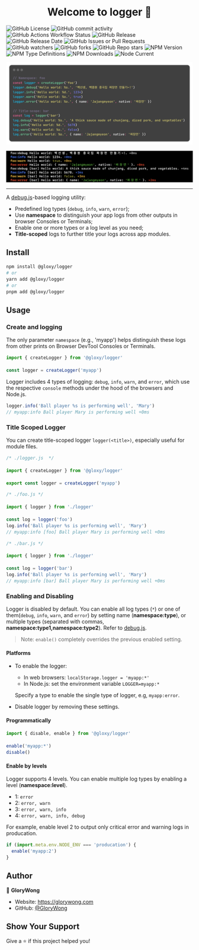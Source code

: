 <h1 align="center">Welcome to logger 👋</h1>

![GitHub License](https://img.shields.io/github/license/GloryWong/logger)
![GitHub commit activity](https://img.shields.io/github/commit-activity/w/GloryWong/logger)
![GitHub Actions Workflow Status](https://img.shields.io/github/actions/workflow/status/GloryWong/logger/release.yml)
![GitHub Release](https://img.shields.io/github/v/release/GloryWong/logger)
![GitHub Release Date](https://img.shields.io/github/release-date/GloryWong/logger)
![GitHub Issues or Pull Requests](https://img.shields.io/github/issues/GloryWong/logger)
![GitHub watchers](https://img.shields.io/github/watchers/GloryWong/logger)
![GitHub forks](https://img.shields.io/github/forks/GloryWong/logger)
![GitHub Repo stars](https://img.shields.io/github/stars/GloryWong/logger)
![NPM Version](https://img.shields.io/npm/v/%40gloxy%2Flogger)
![NPM Type Definitions](https://img.shields.io/npm/types/%40gloxy%2Flogger)
![NPM Downloads](https://img.shields.io/npm/dw/%40gloxy%2Flogger)
![Node Current](https://img.shields.io/node/v/%40gloxy%2Flogger)

![demo-code-snap](demo-code-snap.png)

![demo-output-snap](demo-output-snap.png)

---

A [debug.js](https://github.com/debug-js/debug#readme)-based logging utility:

* Predefined log types (`debug`, `info`, `warn`, `error`);
* Use **namespace** to distinguish your app logs from other outputs in browser Consoles or Terminals;
* Enable one or more types or a log level as you need;
* **Title-scoped** logs to further title your logs across app modules.

## Install

```bash
npm install @gloxy/logger
# or
yarn add @gloxy/logger
# or
pnpm add @gloxy/logger
```

## Usage

### Create and logging

The only parameter `namespace` (e.g., 'myapp') helps distinguish these logs from other prints on Browser DevTool Consoles or Terminals.

```javascript
import { createLogger } from '@gloxy/logger'

const logger = createLogger('myapp')
```

Logger includes 4 types of logging: `debug`, `info`, `warn`, and `error`, which use the respective `console` methods under the hood of the browsers and Node.js.

```javascript
logger.info('Ball player %s is performing well', 'Mary')
// myapp:info Ball player Mary is performing well +0ms
```

### Title Scoped Logger

You can create title-scoped logger `logger(<title>)`, especially useful for module files.

```javascript
/* ./logger.js  */

import { createLogger } from '@gloxy/logger'

export const logger = createLogger('myapp')
```

```javascript
/* ./foo.js */

import { logger } from './logger'

const log = logger('foo')
log.info('Ball player %s is performing well', 'Mary')
// myapp:info [foo] Ball player Mary is performing well +0ms
```

```javascript
/* ./bar.js */

import { logger } from './logger'

const log = logger('bar')
log.info('Ball player %s is performing well', 'Mary')
// myapp:info [bar] Ball player Mary is performing well +0ms
```

### Enabling and Disabling

Logger is disabled by default. You can enable all log types (`*`) or one of them(`debug`, `info`, `warn`, and `error`) by setting name (**namespace:type**), or multiple types (separated with commas, **namespace:type1,namespace:type2**). Refer to [debug.js](https://github.com/debug-js/debug/tree/master?tab=readme-ov-file#wildcards).

> Note: `enable()` completely overrides the previous enabled setting.

#### Platforms

- To enable the logger:

  * In web browsers: `localStorage.logger = 'myapp:*'`
  * In Node.js: set the environment variable `LOGGER=myapp:*`

  Specify a type to enable the single type of logger, e.g, `myapp:error`.

- Disable logger by removing these settings.

#### Programmatically

```javascript
import { disable, enable } from '@gloxy/logger'

enable('myapp:*')
disable()
```

#### Enable by levels

Logger supports 4 levels. You can enable multiple log types by enabling a level (**namespace:level**).

- 1: `error`
- 2: `error, warn`
- 3: `error, warn, info`
- 4: `error, warn, info, debug`

For example, enable level 2 to output only critical error and warning logs in producation.

```javascript
if (import.meta.env.NODE_ENV === 'producation') {
  enable('myapp:2')
}
```

## Author

👤 **GloryWong**

* Website: https://glorywong.com
* GitHub: [@GloryWong](https://github.com/GloryWong)

## Show Your Support

Give a ⭐️ if this project helped you!
